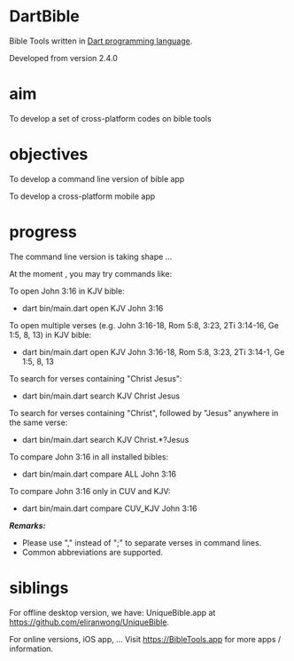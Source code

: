 # DartBible
Bible Tools written in <a href="dart.dev">Dart programming language</a>.

Developed from version 2.4.0

# aim
To develop a set of cross-platform codes on bible tools

# objectives
To develop a command line version of bible app

To develop a cross-platform mobile app

# progress
The command line version is taking shape ...

At the moment , you may try commands like:

To open John 3:16 in KJV bible:
* dart bin/main.dart open KJV John 3:16

To open multiple verses (e.g. John 3:16-18, Rom 5:8, 3:23, 2Ti 3:14-16, Ge 1:5, 8, 13) in KJV bible:
* dart bin/main.dart open KJV John 3:16-18, Rom 5:8, 3:23, 2Ti 3:14-1, Ge 1:5, 8, 13

To search for verses containing "Christ Jesus":
* dart bin/main.dart search KJV Christ Jesus

To search for verses containing "Christ", followed by "Jesus" anywhere in the same verse:
* dart bin/main.dart search KJV Christ.*?Jesus

To compare John 3:16 in all installed bibles:
* dart bin/main.dart compare ALL John 3:16

To compare John 3:16 only in CUV and KJV:
* dart bin/main.dart compare CUV_KJV John 3:16

<i><b>Remarks:</b></i>
* Please use "," instead of ";" to separate verses in command lines.
* Common abbreviations are supported.

# siblings
For offline desktop version, we have:
UniqueBible.app at <a href="https://github.com/eliranwong/UniqueBible">https://github.com/eliranwong/UniqueBible</a>.

For online versions, iOS app, ...
Visit <a href="https://BibleTools.app">https://BibleTools.app</a> for more apps / information.
